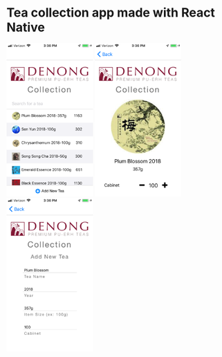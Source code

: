 # Tea collection app made with React Native

<img src="Tea_List.PNG" alt="Tea List Screenshot" width="200"/>
<img src="Tea_Detail.PNG" alt="Tea Detail Screenshot" width="200"/>
<img src="Add_New_Tea.PNG" alt="Add New Tea Screenshot" width="200"/>

